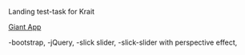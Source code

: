 Landing test-task for Krait

<a href="https://tatianaivanovav.github.io/Krait">Giant App</a>

-bootstrap,
-jQuery,
-slick slider,
-slick-slider with perspective effect,
